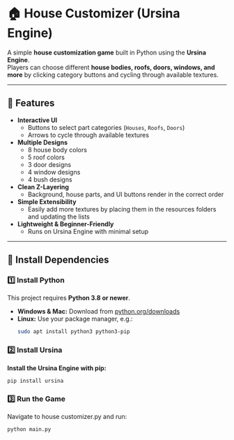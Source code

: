 # 🏠 House Customizer (Ursina Engine)

A simple **house customization game** built in Python using the **Ursina Engine**.  
Players can choose different **house bodies, roofs, doors, windows, and more** by clicking category buttons and cycling through available textures.

---

## 📌 Features
- **Interactive UI**
  - Buttons to select part categories (`Houses`, `Roofs`, `Doors`)
  - Arrows to cycle through available textures
- **Multiple Designs**
  - 8 house body colors
  - 5 roof colors
  - 3 door designs
  - 4 window designs
  - 4 bush designs
- **Clean Z-Layering**
  - Background, house parts, and UI buttons render in the correct order
- **Simple Extensibility**
  - Easily add more textures by placing them in the resources folders and updating the lists
- **Lightweight & Beginner-Friendly**
  - Runs on Ursina Engine with minimal setup

---

## 📂 Install Dependencies
### 1️⃣ Install Python
This project requires **Python 3.8 or newer**.

- **Windows & Mac:** Download from [python.org/downloads](https://www.python.org/downloads/)  
- **Linux:** Use your package manager, e.g.:
  ```bash
  sudo apt install python3 python3-pip

### 2️⃣ Install Ursina
**Install the Ursina Engine with pip:**

    pip install ursina
  
### 3️⃣ Run the Game
Navigate to house customizer.py and run:
    
    python main.py
